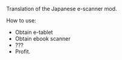 

Translation of the Japanese e-scanner mod.

How to use:
- Obtain e-tablet
- Obtain ebook scanner
- ???
- Profit.
